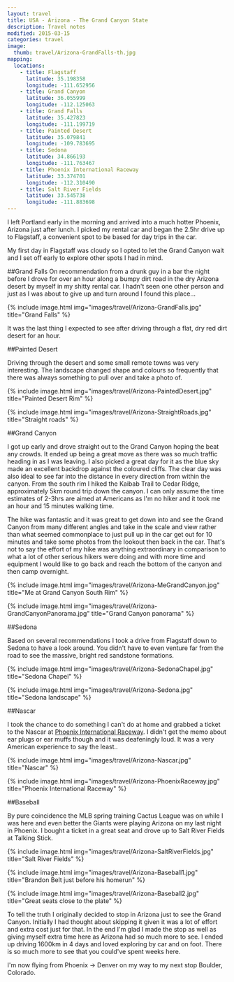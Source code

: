 ```yaml
---
layout: travel
title: USA - Arizona - The Grand Canyon State
description: Travel notes
modified: 2015-03-15
categories: travel
image:
  thumb: travel/Arizona-GrandFalls-th.jpg
mapping:
  locations:
    - title: Flagstaff
      latitude: 35.198358
      longitude: -111.652956
    - title: Grand Canyon
      latitude: 36.055999
      longitude: -112.125063
    - title: Grand Falls
      latitude: 35.427823
      longitude: -111.199719
    - title: Painted Desert
      latitude: 35.079841
      longitude: -109.783695
    - title: Sedona
      latitude: 34.866193
      longitude: -111.763467
    - title: Phoenix International Raceway
      latitude: 33.374701
      longitude: -112.310490
    - title: Salt River Fields
      latitude: 33.545738
      longitude: -111.883698
---
```


I left Portland early in the morning and arrived into a much hotter Phoenix, Arizona just after lunch. I picked my rental car and began the 2.5hr drive up to Flagstaff, a convenient spot to be based for day trips in the car.

My first day in Flagstaff was cloudy so I opted to let the Grand Canyon wait and I set off early to explore other spots I had in mind.

##Grand Falls
On recommendation from a drunk guy in a bar the night before I drove for over an hour along a bumpy dirt road in the dry Arizona desert by myself in my shitty rental car. I hadn't seen one other person and just as I was about to give up and turn around I found this place...

{% include image.html img="images/travel/Arizona-GrandFalls.jpg" title="Grand Falls" %}

It was the last thing I expected to see after driving through a flat, dry red dirt desert for an hour. 

##Painted Desert

Driving through the desert and some small remote towns was very interesting. The landscape changed shape and colours so frequently that there was always something to pull over and take a photo of. 

{% include image.html img="images/travel/Arizona-PaintedDesert.jpg" title="Painted Desert Rim" %}

{% include image.html img="images/travel/Arizona-StraightRoads.jpg" title="Straight roads" %}

##Grand Canyon

I got up early and drove straight out to the Grand Canyon hoping the beat any crowds. It ended up being a great move as there was so much traffic heading in as I was leaving. I also picked a great day for it as the blue sky made an excellent backdrop against the coloured cliffs. The clear day was also ideal to see far into the distance in every direction from within the canyon. From the south rim I hiked the Kaibab Trail to Cedar Ridge, approximately 5km round trip down the canyon. I can only assume the time estimates of 2-3hrs are aimed at Americans as I'm no hiker and it took me an hour and 15 minutes walking time.

The hike was fantastic and it was great to get down into and see the Grand Canyon from many different angles and take in the scale and view rather than what seemed commonplace to just pull up in the car get out for 10 minutes and take some photos from the lookout then back in the car. That's not to say the effort of my hike was anything extraordinary in comparison to what a lot of other serious hikers were doing and with more time and equipment I would like to go back and reach the bottom of the canyon and then camp overnight.

{% include image.html img="images/travel/Arizona-MeGrandCanyon.jpg" title="Me at Grand Canyon South Rim" %}

{% include image.html img="images/travel/Arizona-GrandCanyonPanorama.jpg" title="Grand Canyon panorama" %}

##Sedona

Based on several recommendations I took a drive from Flagstaff down to Sedona to have a look around. You didn't have to even venture far from the road to see the massive, bright red sandstone formations.

{% include image.html img="images/travel/Arizona-SedonaChapel.jpg" title="Sedona Chapel" %}

{% include image.html img="images/travel/Arizona-Sedona.jpg" title="Sedona landscape" %}

##Nascar

I took the chance to do something I can't do at home and grabbed a ticket to the Nascar at [Phoenix International Raceway](http://www.phoenixraceway.com). I didn't get the memo about ear plugs or ear muffs though and it was deafeningly loud. It was a very American experience to say the least..

{% include image.html img="images/travel/Arizona-Nascar.jpg" title="Nascar" %}

{% include image.html img="images/travel/Arizona-PhoenixRaceway.jpg" title="Phoenix International Raceway" %}

##Baseball

By pure coincidence the MLB spring training Cactus League was on while I was here and even better the Giants were playing Arizona on my last night in Phoenix. I bought a ticket in a great seat and drove up to Salt River Fields at Talking Stick.

{% include image.html img="images/travel/Arizona-SaltRiverFields.jpg" title="Salt River Fields" %}

{% include image.html img="images/travel/Arizona-Baseball1.jpg" title="Brandon Belt just before his homerun" %}

{% include image.html img="images/travel/Arizona-Baseball2.jpg" title="Great seats close to the plate" %}

To tell the truth I originally decided to stop in Arizona just to see the Grand Canyon. Initially I had thought about skipping it given it was a lot of effort and extra cost just for that. In the end I'm glad I made the stop as well as giving myself extra time here as Arizona had so much more to see. I ended up driving 1600km in 4 days and loved exploring by car and on foot. There is so much more to see that you could've spent weeks here.

I'm now flying from Phoenix → Denver on my way to my next stop Boulder, Colorado.

